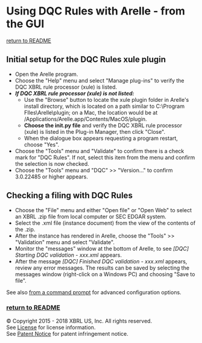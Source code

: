 # Using DQC Rules with Arelle - from the GUI 
[return to README](README.md#using)

## Initial setup for the DQC Rules xule plugin

* Open the Arelle program.
* Choose the "Help" menu and select "Manage plug-ins" to verify the DQC XBRL rule processor (xule) is listed.
* ***If DQC XBRL rule processor (xule) is not listed:***
	* Use the "Browse" button to locate the xule plugin folder in Arelle's install directory, which is located on a path similar to C:\Program FIles\Arelle\plugin; on a Mac, the location would be at /Applications/Arelle.app/Contents/MacOS/plugin. 
	* **Choose the __init__.py file** and verify the DQC XBRL rule processor (xule) is listed in the Plug-in Manager, then click "Close". 
	* When the dialogue box appears requesting a program restart, choose "Yes".
* Choose the "Tools" menu and "Validate" to confirm there is a check mark for "DQC Rules". If not, select this item from the menu and confirm the selection is now checked.
* Choose the "Tools" menu and "DQC" >> "Version..." to confirm 3.0.22485 or higher appears.

## Checking a filing with DQC Rules

* Choose the "File" menu and either "Open file" or "Open Web" to select an XBRL .zip file from local computer or SEC EDGAR system.
* Select the .xml file (instance document) from the view of the contents of the .zip.
* After the instance has rendered in Arelle, choose the "Tools" >> "Validation" menu and select "Validate".
* Monitor the "messages" window at the bottom of Arelle, to see _[DQC] Starting DQC validation - xxx.xml_ appears.
* After the message _[DQC] Finished DQC validation - xxx.xml_ appears, review any error messages. The results can be saved by selecting the messages window (right-click on a Windows PC) and choosing "Save to file".

See also [from a command prompt](usage_command_prompt.md) for advanced configuration options. 

### [return to README](README.md#using)
 
© Copyright 2015 - 2018 XBRL US, Inc. All rights reserved.   
See [License](https://xbrl.us/dqc-license) for license information.  
See [Patent Notice](https://xbrl.us/dqc-patent) for patent infringement notice.
